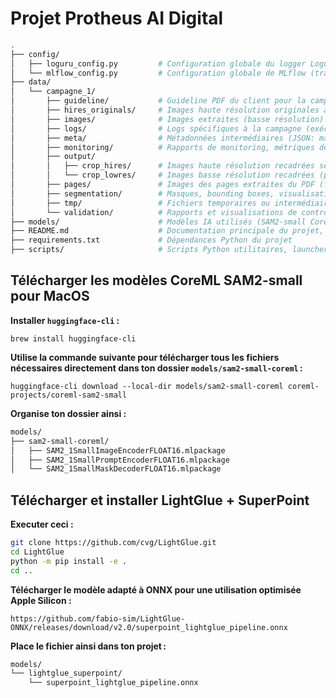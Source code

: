 # Projet Protheus AI Digital

```bash
.
├── config/
│   ├── loguru_config.py         # Configuration globale du logger Loguru (format, niveaux, handlers, etc.)
│   └── mlflow_config.py         # Configuration globale de MLflow (tracking, endpoints, paramètres d’expérimentation)
├── data/
│   └── campagne_1/
│       ├── guideline/           # Guideline PDF du client pour la campagne (fichier source)
│       ├── hires_originals/     # Images haute résolution originales à associer et recadrer
│       ├── images/              # Images extraites (basse résolution) à partir des pages du PDF
│       ├── logs/                # Logs spécifiques à la campagne (exécution, erreurs, suivi)
│       ├── meta/                # Métadonnées intermédiaires (JSON: mapping images-ratios, résultats OCR, associations, etc.)
│       ├── monitoring/          # Rapports de monitoring, métriques de pipeline, sorties MLflow pour la campagne
│       ├── output/
│       │   ├── crop_hires/      # Images haute résolution recadrées selon les ratios demandés
│       │   └── crop_lowres/     # Images basse résolution recadrées (prévisualisation, validation)
│       ├── pages/               # Images des pages extraites du PDF (format PNG/JPEG)
│       ├── segmentation/        # Masques, bounding boxes, visualisations issues de la segmentation (SAM2, etc.) (PNG et JSON selon les données)
│       ├── tmp/                 # Fichiers temporaires ou intermédiaires (debug, étapes de traitement)
│       └── validation/          # Rapports et visualisations de contrôle qualité, checklist de conformité visuelle
├── models/                      # Modèles IA utilisés (SAM2-small CoreML, LightGlue + Superpoint, etc.), fichiers CoreML, checkpoints, etc.
├── README.md                    # Documentation principale du projet, instructions d’installation et d’utilisation
├── requirements.txt             # Dépendances Python du projet
├── scripts/                     # Scripts Python utilitaires, launchers de pipeline, notebooks de debug, etc.
```

## Télécharger les modèles CoreML SAM2-small pour MacOS

**Installer `huggingface-cli` :**

`brew install huggingface-cli`

**Utilise la commande suivante pour télécharger tous les fichiers nécessaires directement dans ton dossier `models/sam2-small-coreml` :**

`huggingface-cli download --local-dir models/sam2-small-coreml coreml-projects/coreml-sam2-small`

**Organise ton dossier ainsi :**

```bash
models/
├── sam2-small-coreml/
│   ├── SAM2_1SmallImageEncoderFLOAT16.mlpackage
│   ├── SAM2_1SmallPromptEncoderFLOAT16.mlpackage
│   └── SAM2_1SmallMaskDecoderFLOAT16.mlpackage
```

## Télécharger et installer LightGlue + SuperPoint

**Executer ceci :**

```bash
git clone https://github.com/cvg/LightGlue.git
cd LightGlue
python -m pip install -e .
cd ..
```

**Télécharger le modèle adapté à ONNX pour une utilisation optimisée Apple Silicon :**

`https://github.com/fabio-sim/LightGlue-ONNX/releases/download/v2.0/superpoint_lightglue_pipeline.onnx`

**Place le fichier ainsi dans ton projet :**

```bash
models/
└── lightglue_superpoint/
    └── superpoint_lightglue_pipeline.onnx
```





